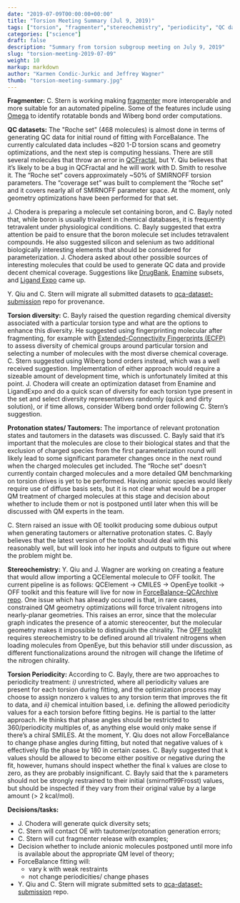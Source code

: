 ```yaml
---
date: "2019-07-09T00:00:00+00:00"
title: "Torsion Meeting Summary (Jul 9, 2019)"
tags: ["torsion", "fragmenter","stereochemistry", "periodicity", "QC datasets", "torsion diversity", "ECFP", "WBO"]
categories: ["science"]
draft: false
description: "Summary from torsion subgroup meeting on July 9, 2019"
slug: "torsion-meeting-2019-07-09"
weight: 10
markup: markdown
author: "Karmen Condic-Jurkic and Jeffrey Wagner"
thumb: "torsion-meeting-summary.jpg"
---
```


**Fragmenter:** C. Stern is working making [fragmenter](https://github.com/openforcefield/fragmenter) more interoperable and more suitable for an automated pipeline. Some of the features include using [Omega](https://www.eyesopen.com/omega) to identify rotatable bonds and Wiberg bond order computations.

**QC datasets:** The "Roche set" (468 molecules) is almost done in terms of generating QC data for initial round of fitting with ForceBalance. The currently calculated data includes ~820 1-D torsion scans and geometry optimizations, and the next step is computing hessians. There are still several molecules that throw an error in [QCFractal](https://github.com/MolSSI/QCFractal), but Y. Qiu believes that it’s likely to be a bug in QCFractal and he will work with D. Smith to resolve it. The “Roche set” covers approximately ~50% of SMIRNOFF torsion parameters. The “coverage set” was built to complement the “Roche set” and it covers nearly all of SMIRNOFF parameter space. At the moment, only geometry optimizations have been performed for that set.

J. Chodera is preparing a molecule set containing boron, and C. Bayly noted that, while boron is usually trivalent in chemical databases, it is frequently tetravalent under physiological conditions. C. Bayly suggested that extra attention be paid to ensure that the boron molecule set includes tetravalent compounds. He also suggested silicon and selenium as two additional biologically interesting elements that should be considered for parameterization. J. Chodera asked about other possible sources of interesting molecules that could be used to generate QC data and provide decent chemical coverage. Suggestions like [DrugBank](https://www.drugbank.ca/), [Enamine](https://enamine.net/) subsets, and [Ligand Expo](http://ligand-expo.rcsb.org/) came up.

Y. Qiu and C. Stern will migrate all submitted datasets to [qca-dataset-submission](https://github.com/openforcefield/qca-dataset-submission) repo for provenance.

**Torsion diversity:** C. Bayly raised the question regarding chemical diversity associated with a particular torsion type and what are the options to enhance this diversity. He suggested using fingerprinting molecular after fragmenting, for example with [Extended-Connectivity Fingerprints (ECFP)](https://pubs.acs.org/doi/10.1021/ci100050t) to assess diversity of chemical groups around particular torsion and selecting a number of molecules with the most diverse chemical coverage. C. Stern suggested using Wiberg bond orders instead, which was a well received suggestion. Implementation of either approach would require a sizeable amount of development time, which is unfortunately limited at this point. J. Chodera will create an optimization dataset from Enamine and LigandExpo and do a quick scan of diversity for each torsion type present in the set and select diversity representatives randomly (quick and dirty solution), or if time allows, consider Wiberg bond order following C. Stern’s suggestion.

**Protonation states/ Tautomers:** The importance of relevant protonation states and tautomers in the datasets was discussed. C. Bayly said that it’s important that the molecules are close to their biological states and that the exclusion of charged species from the first parameterization round will likely lead to some significant parameter changes once in the next round when the charged molecules get included. The “Roche set” doesn’t currently contain charged molecules and a more detailed QM benchmarking on torsion drives is yet to be performed. Having anionic species would likely require use of diffuse basis sets, but it is not clear what would be a proper QM treatment of charged molecules at this stage and decision about whether to include them or not is postponed until later when this will be discussed with QM experts in the team.

C. Stern raised an issue with OE toolkit producing some dubious output when generating tautomers or alternative protonation states. C. Bayly believes that the latest version of the toolkit should deal with this reasonably well, but will look into her inputs and outputs to figure out where the problem might be.

**Stereochemistry:** Y. Qiu and J. Wagner are working on creating a feature that would allow importing a QCElemental molecule to OFF toolkit. The current pipeline is as follows: QCElement → CMILES → OpenEye toolkit → OFF toolkit and this feature will live for now in [ForceBalance-QCArchive repo](https://github.com/lpwgroup/forcebalance-qcarchive). One issue which has already occured is that, in rare cases, constrained QM geometry optimizations will force trivalent nitrogens into nearly-planar geometries. This raises an error, since that the molecular graph indicates the presence of a atomic stereocenter, but the molecular geometry makes it impossible to distinguish the chirality. The [OFF toolkit](https://github.com/openforcefield/openforcefield) requires stereochemistry to be defined around all trivalent nitrogens when loading molecules from OpenEye, but this behavior still under discussion, as different functionalizations around the nitrogen will change the lifetime of the nitrogen chirality.

**Torsion Periodicity:** According to C. Bayly, there are two approaches to periodicity treatment: *i)* unrestricted, where all periodicity values are present for each torsion during fitting, and the optimization process may choose to assign nonzero `k` values to any torsion term that improves the fit to data, and *ii)* chemical intuition based, i.e. defining the allowed periodicity values for a each torsion before fitting begins. He is partial to the latter approach. He thinks that phase angles should be restricted to 360/periodicity multiples of, as anything else would only make sense if there’s a chiral SMILES. At the moment, Y. Qiu does not allow ForceBalance to change phase angles during fitting, but noted that negative values of `k` effectively flip the phase by 180 in certain cases. C. Bayly suggested that `k` values should be allowed to become either positive or negative during the fit, however, humans should inspect whether the final `k` values are close to zero, as they are probably insignificant. C. Bayly said that the `k` parameters should not be strongly restrained to their initial (smirnoff99Frosst) values, but should be inspected if they vary from their original value by a large amount (> 2 kcal/mol).

**Decisions/tasks:**

* J. Chodera will generate quick diversity sets;
* C. Stern will contact OE with tautomer/protonation generation errors;
* C. Stern will cut fragmenter release with examples;
* Decision whether to include anionic molecules postponed until more info is available about the appropriate QM level of theory;
* ForceBalance fitting will:
  * vary k with weak restraints
  * not change periodicities/ change phases
* Y. Qiu and C. Stern will migrate submitted sets to [qca-dataset-submission](https://github.com/openforcefield/qca-dataset-submission) repo.
